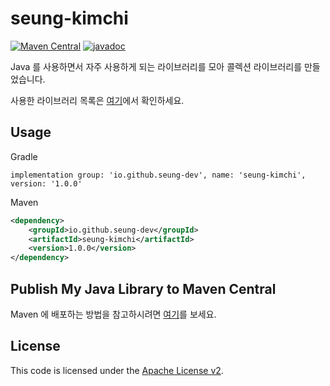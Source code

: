 # seung-kimchi

[![Maven Central](https://img.shields.io/badge/Maven_Central-v1.0.0-blue)](https://central.sonatype.com/artifact/io.github.seung-dev/seung-kimchi)
[![javadoc](https://img.shields.io/badge/javadoc-v1.0.0-blue)](https://javadoc.io/doc/io.github.seung-dev/seung-kimchi/latest/index.html)

Java 를 사용하면서 자주 사용하게 되는 라이브러리를 모아 콜렉션 라이브러리를 만들었습니다.

사용한 라이브러리 목록은 [여기](https://central.sonatype.com/artifact/io.github.seung-dev/seung-kimchi/dependencies)에서 확인하세요.

Usage
-----

Gradle

```
implementation group: 'io.github.seung-dev', name: 'seung-kimchi', version: '1.0.0'
```

Maven

```xml
<dependency>
    <groupId>io.github.seung-dev</groupId>
    <artifactId>seung-kimchi</artifactId>
    <version>1.0.0</version>
</dependency>
```

Publish My Java Library to Maven Central
----------------------------------------

Maven 에 배포하는 방법을 참고하시려면 [여기](./NOTES.md)를 보세요.

License
-------
This code is licensed under the [Apache License v2](https://www.apache.org/licenses/LICENSE-2.0).
